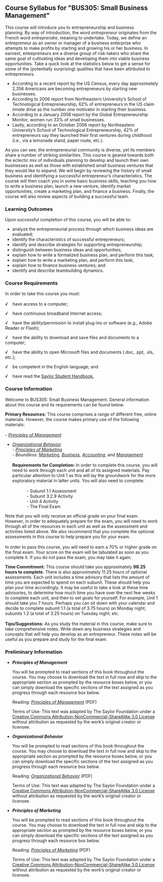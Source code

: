 Course Syllabus for "BUS305: Small Business Management"
-------------------------------------------------------

This course will introduce you to entrepreneurship and business
planning. By way of introduction, the word *entrepreneur* originates
from the French word *entreprendre*, meaning to undertake. Today, we
define an entrepreneur as an owner or manager of a business enterprise
who attempts to make profits by starting and growing his or her
business. In earnest, entrepreneurs are a diverse group of risk-takers
who share the same goal of cultivating ideas and developing them into
viable business opportunities. Take a quick look at the statistics below
to get a sense for some of the (potentially surprising) qualities that
have been attributed to entrepreneurs.
-   According to a recent report by the US Census, every day
    approximately 2,356 Americans are becoming entrepreneurs by starting
    new businesses.
-   According to 2006 report from Northeastern University’s School of
    Technological Entrepreneurship, 62% of entrepreneurs in the US claim
    *innate drive* as the number one motivator in starting their
    business.
-   According to a January 2008 report by the Global Entrepreneurship
    Monitor, women run 33% of small businesses.
-   Lastly, according to an October 2006 report by Northeastern
    University’s School of Technological Entrepreneurship, 42% of
    entrepreneurs say they launched their first ventures during
    childhood (i.e., via a lemonade stand, paper route, etc.).

As you can see, the entrepreneurial community is diverse, yet its
members share a number of striking similarities. This course is geared
towards both the eclectic mix of individuals planning to develop and
launch their own businesses as well as those with established small
business ventures that they would like to expand. We will begin by
reviewing the history of small business and identifying a successful
entrepreneur’s characteristics. The course will then coach you in some
basic business skills, teaching you how to write a business plan, launch
a new venture, identify market opportunities, create a marketing plan,
and finance a business. Finally, the course will also review aspects of
building a successful team.

### Learning Outcomes

Upon successful completion of this course, you will be able to:  

-   analyze the entrepreneurial process through which business ideas are
    evaluated;
-   identify the characteristics of successful entrepreneurs;
-   identify and describe strategies for supporting entrepreneurship;
-   distinguish between business ideas and opportunities;
-   explain how to write a formalized business plan, and perform this
    task;
-   explain how to write a marketing plan, and perform this task;
-   explain how to finance business ventures; and
-   identify and describe teambuilding dynamics.

### Course Requirements

In order to take this course you must:  
    
 √    have access to a computer;

√    have continuous broadband Internet access;

√    have the ability/permission to install plug-ins or software (e.g.,
Adobe Reader or Flash);

√    have the ability to download and save files and documents to a
computer;

√    have the ability to open Microsoft files and documents (.doc, .ppt,
.xls, etc.);

√    be competent in the English language; and

√    have read the [Saylor Student
Handbook.](http://www.saylor.org/site/wp-content/uploads/2012/05/Saylor-StudentHandbook.pdf)

### Course Information

Welcome to BUS305: Small Business Management. General information about
this course and its requirements can be found below.  
  
 **Primary Resources:** This course comprises a range of different free,
online materials. However, the course makes primary use of the following
materials:  
    
 *-* [*Principles of
Management*](http://www.saylor.org/site/wp-content/uploads/2013/06/Principles%20of%20ManagementNEW.pdf)  
 - [*Organizational
Behavior*](http://www.saylor.org/site/textbooks/Organizational%20Behavior.pdf)  
 *-* [*Principles of
Marketing*](http://www.saylor.org/site/textbooks/Principles%20of%20Marketing.pdf)  
 *- *Boundless: [*Marketing*](https://www.boundless.com/marketing/)*,*
[*Business*](https://www.boundless.com/business/small-business-and-entrepreneurship/)*,*
[*Accounting*](https://www.boundless.com/accounting/)*,* and
[*Management*](https://www.boundless.com/management/)  
    
 **Requirements for Completion:** In order to complete this course, you
will need to work through each unit and all of its assigned materials.
Pay particular attention to Unit 1 as this will lay the groundwork for
the more exploratory material in latter units. You will also need to
complete:  
    
             - Subunit 1.1 Assessment  
             - Subunit 3.2.9 Activity  
             - Unit 4 Activity  
             - The Final Exam  
  
 Note that you will only receive an official grade on your final exam.
However, in order to adequately prepare for the exam, you will need to
work through all of the resources in each unit as well as the assessment
and activities listed above. We also recommend that you complete the
optional assessments in this course to help prepare you for your exam.  
    
 In order to pass this course, you will need to earn a 70% or higher
grade on the final exam. Your score on the exam will be tabulated as
soon as you complete it. If you do not pass the exam, you may take it
again.  
  
 **Time Commitment:** This course should take you approximately **98.25
hours to complete.** There is also approximately 11.25 hours of optional
assessments. Each unit includes a time advisory that lists the amount of
time you are expected to spend on each subunit. These should help you
plan your time accordingly. It may be useful to take a look at these
time advisories, to determine how much time you have over the next few
weeks to complete each unit, and then to set goals for yourself. For
example, Unit 1 should take you 7 hours. Perhaps you can sit down with
your calendar and decide to complete subunit 1.1 (a total of 3.75 hours)
on Monday night; subunits 1.2 (a total of 3.25 hours) on Tuesday night;
etc.  
    
 **Tips/Suggestions:** As you study the material in this course, make
sure to take comprehensive notes. Write down any business strategies and
concepts that will help you develop as an entrepreneur. These notes will
be useful as you prepare and study for the final exam. 

### Preliminary Information

-   ***Principles of Management***

    You will be prompted to read sections of this book throughout the
    course. You may choose to download the text in full now and skip to
    the appropriate section as prompted by the resource boxes below, or
    you can simply download the specific sections of the text assigned
    as you progress through each resource box below.  
      
     Reading: *[Principles of
    Management](http://www.saylor.org/site/textbooks/Principles%20of%20Management.pdf)*
    (PDF)  
      
     Terms of Use: This text was adapted by The Saylor Foundation under
    a [Creative Commons Attribution-NonCommercial-ShareAlike 3.0
    License](http://creativecommons.org/licenses/by-nc-sa/3.0/) without
    attribution as requested by the work’s original creator or licensee.

-   ***Organizational Behavior***

    You will be prompted to read sections of this book throughout the
    course. You may choose to download the text in full now and skip to
    the appropriate section as prompted by the resource boxes below, or
    you can simply download the specific sections of the text assigned
    as you progress through each resource box below.  
      
     Reading: *[Organizational
    Behavior](http://www.saylor.org/site/textbooks/Organizational%20Behavior.pdf)*
    (PDF)  
      
     Terms of Use: This text was adapted by The Saylor Foundation under
    a [Creative Commons Attribution-NonCommercial-ShareAlike 3.0
    License](http://creativecommons.org/licenses/by-nc-sa/3.0/) without
    attribution as requested by the work’s original creator or licensee.

-   ***Principles of Marketing***

    You will be prompted to read sections of this book throughout the
    course. You may choose to download the text in full now and skip to
    the appropriate section as prompted by the resource boxes below, or
    you can simply download the specific sections of the text assigned
    as you progress through each resource box below.  
      
     Reading: *[Principles of
    Marketing](http://www.saylor.org/site/textbooks/Principles%20of%20Marketing.pdf)*
    (PDF)  
      
     Terms of Use: This text was adapted by The Saylor Foundation under
    a [Creative Commons Attribution-NonCommercial-ShareAlike 3.0
    License](http://creativecommons.org/licenses/by-nc-sa/3.0/) without
    attribution as requested by the work’s original creator or licensee.



